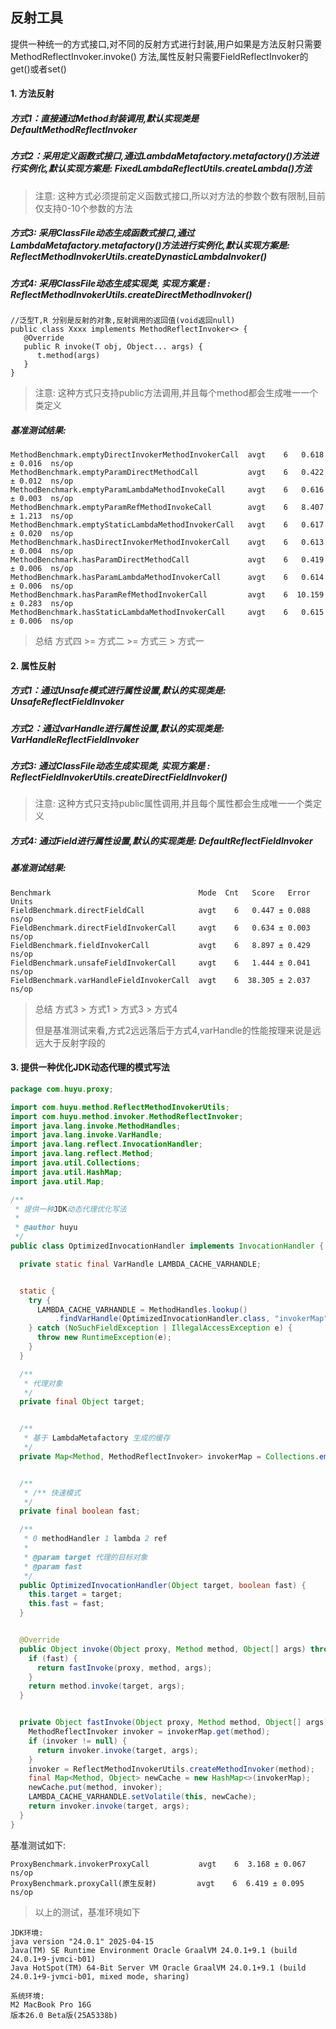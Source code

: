 ## 反射工具

>
提供一种统一的方式接口,对不同的反射方式进行封装,用户如果是方法反射只需要MethodReflectInvoker.invoke()
方法,属性反射只需要FieldReflectInvoker的get()或者set()

#### 1. 方法反射

##### 方式1：直接通过Method封装调用,默认实现类是 DefaultMethodReflectInvoker

##### 方式2：采用定义函数式接口,通过LambdaMetafactory.metafactory()方法进行实例化,默认实现方案是: FixedLambdaReflectUtils.createLambda()方法

> 注意: 这种方式必须提前定义函数式接口,所以对方法的参数个数有限制,目前仅支持0-10个参数的方法

##### 方式3: 采用ClassFile动态生成函数式接口,通过LambdaMetafactory.metafactory()方法进行实例化,默认实现方案是: ReflectMethodInvokerUtils.createDynasticLambdaInvoker()

##### 方式4: 采用ClassFile动态生成实现类, 实现方案是 : ReflectMethodInvokerUtils.createDirectMethodInvoker()

```text
//泛型T,R 分别是反射的对象,反射调用的返回值(void返回null)
public class Xxxx implements MethodReflectInvoker<> {
   @Override
   public R invoke(T obj, Object... args) {
      t.method(args)
   }
}
```

> 注意: 这种方式只支持public方法调用,并且每个method都会生成唯一一个类定义

##### 基准测试结果:

```text
MethodBenchmark.emptyDirectInvokerMethodInvokerCall  avgt    6   0.618 ± 0.016  ns/op
MethodBenchmark.emptyParamDirectMethodCall           avgt    6   0.422 ± 0.012  ns/op
MethodBenchmark.emptyParamLambdaMethodInvokeCall     avgt    6   0.616 ± 0.003  ns/op
MethodBenchmark.emptyParamRefMethodInvokeCall        avgt    6   8.407 ± 1.213  ns/op
MethodBenchmark.emptyStaticLambdaMethodInvokerCall   avgt    6   0.617 ± 0.020  ns/op
MethodBenchmark.hasDirectInvokerMethodInvokerCall    avgt    6   0.613 ± 0.004  ns/op
MethodBenchmark.hasParamDirectMethodCall             avgt    6   0.419 ± 0.006  ns/op
MethodBenchmark.hasParamLambdaMethodInvokerCall      avgt    6   0.614 ± 0.006  ns/op
MethodBenchmark.hasParamRefMethodInvokerCall         avgt    6  10.159 ± 0.283  ns/op
MethodBenchmark.hasStaticLambdaMethodInvokerCall     avgt    6   0.615 ± 0.006  ns/op
```

> 总结 方式四 >= 方式二 >= 方式三 > 方式一

#### 2. 属性反射

##### 方式1：通过Unsafe模式进行属性设置,默认的实现类是: UnsafeReflectFieldInvoker

##### 方式2：通过varHandle进行属性设置,默认的实现类是: VarHandleReflectFieldInvoker

##### 方式3: 通过ClassFile动态生成实现类, 实现方案是 : ReflectFieldInvokerUtils.createDirectFieldInvoker()

> 注意: 这种方式只支持public属性调用,并且每个属性都会生成唯一一个类定义

##### 方式4: 通过Field进行属性设置,默认的实现类是: DefaultReflectFieldInvoker

##### 基准测试结果:

```text
Benchmark                                 Mode  Cnt   Score   Error  Units
FieldBenchmark.directFieldCall            avgt    6   0.447 ± 0.088  ns/op
FieldBenchmark.directFieldInvokerCall     avgt    6   0.634 ± 0.003  ns/op
FieldBenchmark.fieldInvokerCall           avgt    6   8.897 ± 0.429  ns/op
FieldBenchmark.unsafeFieldInvokerCall     avgt    6   1.444 ± 0.041  ns/op
FieldBenchmark.varHandleFieldInvokerCall  avgt    6  38.305 ± 2.037  ns/op
```

> 总结 方式3 > 方式1 > 方式3 > 方式4
>
> 但是基准测试来看,方式2远远落后于方式4,varHandle的性能按理来说是远远大于反射字段的

#### 3. 提供一种优化JDK动态代理的模式写法

```java
package com.huyu.proxy;

import com.huyu.method.ReflectMethodInvokerUtils;
import com.huyu.method.invoker.MethodReflectInvoker;
import java.lang.invoke.MethodHandles;
import java.lang.invoke.VarHandle;
import java.lang.reflect.InvocationHandler;
import java.lang.reflect.Method;
import java.util.Collections;
import java.util.HashMap;
import java.util.Map;

/**
 * 提供一种JDK动态代理优化写法
 *
 * @author huyu
 */
public class OptimizedInvocationHandler implements InvocationHandler {

  private static final VarHandle LAMBDA_CACHE_VARHANDLE;


  static {
    try {
      LAMBDA_CACHE_VARHANDLE = MethodHandles.lookup()
          .findVarHandle(OptimizedInvocationHandler.class, "invokerMap", Map.class);
    } catch (NoSuchFieldException | IllegalAccessException e) {
      throw new RuntimeException(e);
    }
  }

  /**
   * 代理对象
   */
  private final Object target;


  /**
   * 基于 LambdaMetafactory 生成的缓存
   */
  private Map<Method, MethodReflectInvoker> invokerMap = Collections.emptyMap();


  /**
   * /** 快速模式
   */
  private final boolean fast;

  /**
   * 0 methodHandler 1 lambda 2 ref
   *
   * @param target 代理的目标对象
   * @param fast
   */
  public OptimizedInvocationHandler(Object target, boolean fast) {
    this.target = target;
    this.fast = fast;
  }


  @Override
  public Object invoke(Object proxy, Method method, Object[] args) throws Throwable {
    if (fast) {
      return fastInvoke(proxy, method, args);
    }
    return method.invoke(target, args);
  }


  private Object fastInvoke(Object proxy, Method method, Object[] args) throws Throwable {
    MethodReflectInvoker invoker = invokerMap.get(method);
    if (invoker != null) {
      return invoker.invoke(target, args);
    }
    invoker = ReflectMethodInvokerUtils.createMethodInvoker(method);
    final Map<Method, Object> newCache = new HashMap<>(invokerMap);
    newCache.put(method, invoker);
    LAMBDA_CACHE_VARHANDLE.setVolatile(this, newCache);
    return invoker.invoke(target, args);
  }
}
```

基准测试如下:

```text
ProxyBenchmark.invokerProxyCall           avgt    6  3.168 ± 0.067  ns/op
ProxyBenchmark.proxyCall(原生反射)         avgt    6  6.419 ± 0.095  ns/op
```

> 以上的测试，基准环境如下

```text
JDK环境: 
java version "24.0.1" 2025-04-15
Java(TM) SE Runtime Environment Oracle GraalVM 24.0.1+9.1 (build 24.0.1+9-jvmci-b01)
Java HotSpot(TM) 64-Bit Server VM Oracle GraalVM 24.0.1+9.1 (build 24.0.1+9-jvmci-b01, mixed mode, sharing)

系统环境:
M2 MacBook Pro 16G
版本26.0 Beta版(25A5338b)
```

